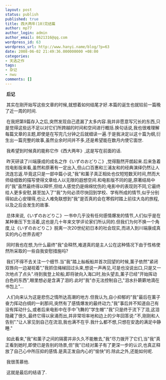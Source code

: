 ```yaml
---
layout: post
status: publish
published: true
title: 西大两年(10)完结篇
author: mp77
author_login: admin
author_email: 8621316@qq.com
wordpress_id: 63
wordpress_url: http://www.hanyi.name/blog/?p=63
date: 2008-06-02 21:49:36.000000000 +08:00
categories:
- 天选之作
tags:
- 杂记
- nwu
comments: []
---
```

 <strong>后记</strong>

 其实在刚开始写这些文章的时候,就想着如何结尾才好.本篇的诞生也就较前一篇晚了近一周的时间.

 在我把第9篇存入之后,突然发现自己遗漏了太多内容.我并非愿意写冗长的东西,只是觉得这些远不足以对它们所跨越的时间和空间进行概括.换句话说,我也很难理解每篇文章的主题,即使是在写完几分钟之后就细读一遍.于是我决定以这十篇为纲,衍生出一篇完整的故事,虽然业余时间并不多,还是希望能在数月内使它面世.

 我希望到时候真的能称它作《西大两年》,这是写在前面的话.

 昨天研读了川端康成的成名之作《いずのおどりこ》,觉得豁然开朗起来.后来急着找电影版来看,虽然和原著有一定出入,但山口百惠和三浦友和的经典演绎仍然让人流连忘返.毕竟这只是一部中篇小说,"我"和薰子真正相处也仅短短数天时间,然而大师级细致的描写使得文章给人以无限的遐想空间.和电影版不同的是,原著结局中的"我"虽然最终得以释怀,但给人感觉仍是绵绵忧伤的;电影中的表现则不同,它最终给人更多安慰,甚至加入了"我"为何必须尽快回到学校、学有所成的情节,似乎分别得如此心安理得,也让人难免联想到"我"是否真的会在寒假时踏上前往大岛的旅程,以及之后会发生的故事.

 总体来说,《いずのおどりこ》一书中几乎没有任何感情爆发的情节,人们似乎是在某种重压下生活着,这也是几十年来文学评论家们所认同的.但我们为何不换一个角度,让《いずのおどりこ》脱离一次20世纪初日本的社会现实,而进入到川端康成真实的内心世界去呢?

 同时我也在想,为什么最终"我"会释然,难道真的是主人公在这种情况下由于性格使然所采取的一些自我安慰措施吗?

 我们不得不去关注一个细节.当"我"踏上舢板船并首次回望的时候,薰子依然"紧闭双唇向一边凝视着","我抓住绳梯回过头来,想说一声再见,可是也没说出口,只是又一次地点了点头".待到我登上轮船,即将驶向入海口时,抬头望去,薰子已经"开始挥动白色的东西",眼里想必是含满了泪的.此时"我"亦无法控制自己,"泪水扑簌簌地滴在书包上"...

 人们向来认为这是悲伤之情所达高潮的地方.但我认为,自小抑郁的"我"最后在薰子奋力挥动白绸的一刹那间,突然有了感情爆发的最终动力,"我"事后并不知道自己有没有挥动什么,或者后来电影中在手中飞舞的"学生帽"."我"只是终于流下了泪,这泪隐藏了很久,最终它得以泉涌而出,并非常坦率地和边上的少年回答说:"不,刚刚和人告别"."让人家见到自己在流泪,我也满不在乎.我什么都不想,只想在安逸的满足中静睡."

 如此看来,"我"和薰子之间的隔雾并非久久不能散去,"我"尽力拨开了它们,当"我"真正看到她时,即使已是告别的场景,但"我"已经对薰子有了更深一步的认识,也真正释放了自己心中所压抑的感情.是真正发自内心的"愉快"的.除此之外,还能如何呢.

 我很羡慕他.

 这就是最后的结语了.
